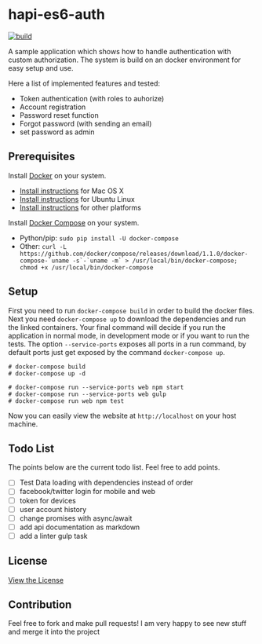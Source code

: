 # hapi-es6-auth

[![build](https://circleci.com/gh/cglantschnig/hapi-es6-auth/tree/master.svg?style=shield)](https://circleci.com/gh/cglantschnig/hapi-es6-auth/tree/master)

A sample application which shows how to handle authentication with custom authorization.
The system is build on an docker environment for easy setup and use.

Here a list of implemented features and tested:

* Token authentication (with roles to auhorize)
* Account registration
* Password reset function
* Forgot password (with sending an email)
* set password as admin

## Prerequisites

Install [Docker](https://www.docker.com/) on your system.

* [Install instructions](https://docs.docker.com/installation/mac/) for Mac OS X
* [Install instructions](https://docs.docker.com/installation/ubuntulinux/) for Ubuntu Linux
* [Install instructions](https://docs.docker.com/installation/) for other platforms

Install [Docker Compose](http://docs.docker.com/compose/) on your system.

* Python/pip: `sudo pip install -U docker-compose`
* Other: ``curl -L https://github.com/docker/compose/releases/download/1.1.0/docker-compose-`uname -s`-`uname -m` > /usr/local/bin/docker-compose; chmod +x /usr/local/bin/docker-compose``

## Setup

First you need to run `docker-compose build` in order to build the docker files.
Next you need `docker-compose up` to download the dependencies and run the linked
containers. Your final command will decide if you run the application in normal mode,
in development mode or if you want to run the tests. The option `--service-ports`
exposes all ports in a run command, by default ports just get exposed by the command
`docker-compose up`.

    # docker-compose build
    # docker-compose up -d

    # docker-compose run --service-ports web npm start
    # docker-compose run --service-ports web gulp
    # docker-compose run web npm test

Now you can easily view the website at `http://localhost` on your host machine.

## Todo List

The points below are the current todo list. Feel free to add points.

 - [ ] Test Data loading with dependencies instead of order
 - [ ] facebook/twitter login for mobile and web
 - [ ] token for devices
 - [ ] user account history
 - [ ] change promises with async/await
 - [ ] add api documentation as markdown
 - [ ] add a linter gulp task

## License

 [View the License](LICENSE)

## Contribution

Feel free to fork and make pull requests! I am very happy to see new stuff and
merge it into the project
